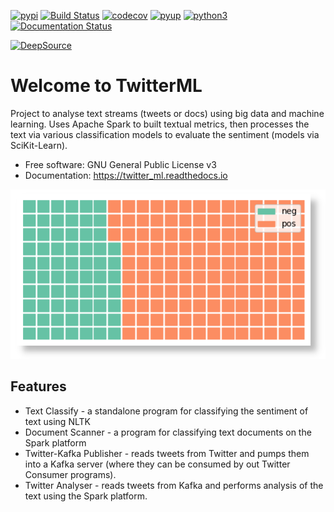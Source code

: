 [![pypi](https://img.shields.io/pypi/v/twitter_ml.svg)](https://pypi.python.org/pypi/twitter_ml)
[![Build Status](https://travis-ci.org/paulknewton/twitter_ml.svg?branch=master)](https://travis-ci.org/paulknewton/twitter_ml)
[![codecov](https://codecov.io/gh/paulknewton/twitter_ml/branch/master/graph/badge.svg)](https://codecov.io/gh/paulknewton/twitter_ml)
[![pyup](https://pyup.io/repos/github/paulknewton/twitter_ml/shield.svg)](https://pyup.io/account/repos/github/paulknewton/twitter_ml)
[![python3](https://pyup.io/repos/github/paulknewton/twitter_ml/python-3-shield.svg)](https://pyup.io/account/repos/github/paulknewton/twitter_ml)
[![Documentation Status](https://readthedocs.org/projects/twitter-ml/badge/?version=latest)](https://twitter-ml.readthedocs.io/en/latest/?badge=latest)

[![DeepSource](https://static.deepsource.io/deepsource-badge-light.svg)](https://deepsource.io/gh/paulknewton/twitter_ml/?ref=repository-badge)

# Welcome to TwitterML
Project to analyse text streams (tweets or docs) using big data and machine learning. Uses Apache Spark to built textual metrics, then processes the text via various classification models to evaluate the sentiment (models via SciKit-Learn).

* Free software: GNU General Public License v3
* Documentation: https://twitter_ml.readthedocs.io

![waffle](sample_waffle.png)

## Features
* Text Classify - a standalone program for classifying the sentiment of text using NLTK
* Document Scanner - a program for classifying text documents on the Spark platform
* Twitter-Kafka Publisher - reads tweets from Twitter and pumps them into a Kafka server (where they can be consumed by out Twitter Consumer programs).
* Twitter Analyser - reads tweets from Kafka and performs analysis of the text using the Spark platform.
